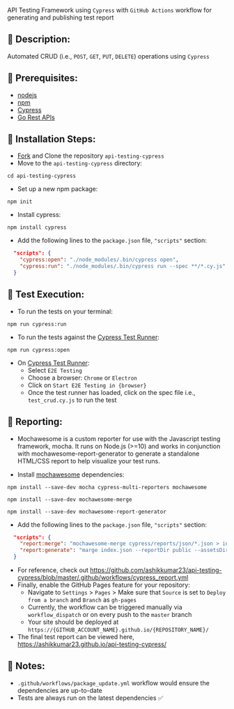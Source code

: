 API Testing Framework using `Cypress` with `GitHub Actions` workflow for generating and publishing test report

## 🚀 Description:

Automated CRUD (i.e., `POST`, `GET`, `PUT`, `DELETE`) operations using `Cypress`

## 🚀 Prerequisites:

- [nodejs](https://nodejs.org/en/)
- [npm](https://docs.npmjs.com/about-npm)
- [Cypress](https://www.cypress.io/)
- [Go Rest APIs](https://gorest.co.in)

## 🚀 Installation Steps:

- [Fork](https://github.com/ashikkumar23/api-testing-cypress/fork) and Clone the repository `api-testing-cypress`
- Move to the `api-testing-cypress` directory:

```commandline
cd api-testing-cypress
```

- Set up a new npm package:

```commandline
npm init
```

- Install cypress:

```commandline
npm install cypress
```

- Add the following lines to the `package.json` file, `"scripts"` section:

```json
  "scripts": {
    "cypress:open": "./node_modules/.bin/cypress open",
    "cypress:run": "./node_modules/.bin/cypress run --spec **/*.cy.js"
  }
```

## 🚀 Test Execution:

- To run the tests on your terminal:

```commandline
npm run cypress:run
```

- To run the tests against the [Cypress Test Runner](https://docs.cypress.io/guides/core-concepts/cypress-app#The-Test-Runner):

```commandline
npm run cypress:open
```

- On [Cypress Test Runner](https://docs.cypress.io/guides/core-concepts/cypress-app#The-Launchpad):
  - Select `E2E Testing`
  - Choose a browser: `Chrome` or `Electron`
  - Click on `Start E2E Testing in {browser}`
  - Once the test runner has loaded, click on the spec file i.e., `test_crud.cy.js` to run the test

## 🚀 Reporting:

  - Mochawesome is a custom reporter for use with the Javascript testing framework, mocha. 
    It runs on Node.js (>=10) and works in conjunction with mochawesome-report-generator to 
    generate a standalone HTML/CSS report to help visualize your test runs.

- Install [mochawesome](https://www.npmjs.com/package/mochawesome) dependencies:

```commandline
npm install --save-dev mocha cypress-multi-reporters mochawesome
```

```commandline
npm install --save-dev mochawesome-merge
```

```commandline
npm install --save-dev mochawesome-report-generator
```

- Add the following lines to the `package.json` file, `"scripts"` section:

```json
  "scripts": {
    "report:merge": "mochawesome-merge cypress/reports/json/*.json > index.json",
    "report:generate": "marge index.json --reportDir public --assetsDir public/assets --reportPageTitle index.html"
  }
```

- For reference, check out https://github.com/ashikkumar23/api-testing-cypress/blob/master/.github/workflows/cypress_report.yml
- Finally, enable the GitHub Pages feature for your repository:
  - Navigate to `Settings` > `Pages` > Make sure that `Source` is set to `Deploy from a branch` and `Branch` as `gh-pages`
  - Currently, the workflow can be triggered manually via `workflow_dispatch` or on every push to the `master` branch
  - Your site should be deployed at `https://{GITHUB_ACCOUNT_NAME}.github.io/{REPOSITORY_NAME}/`
- The final test report can be viewed here, https://ashikkumar23.github.io/api-testing-cypress/

## 🚀 Notes:

- `.github/workflows/package_update.yml` workflow would ensure the dependencies are up-to-date
- Tests are always run on the latest dependencies ✅
